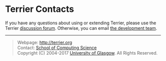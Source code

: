 Terrier Contacts
================

If you have any questions about using or extending Terrier, please use the Terrier [discussion forum](http://terrier.org/forum/). Otherwise, you can email [the development team](mailto:terrier@dcs.gla.ac.uk).

------------------------------------------------------------------------

> Webpage: <http://terrier.org>  
> Contact: [School of Computing Science](http://www.dcs.gla.ac.uk/)  
> Copyright (C) 2004-2017 [University of Glasgow](http://www.gla.ac.uk/). All Rights Reserved. 
